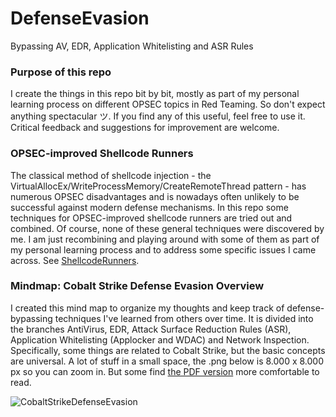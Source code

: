 # DefenseEvasion
Bypassing AV, EDR, Application Whitelisting and ASR Rules

### Purpose of this repo
I create the things in this repo bit by bit, mostly as part of my personal learning process on different OPSEC topics in Red Teaming. So don't expect anything spectacular ツ. If you find any of this useful, feel free to use it. Critical feedback and suggestions for improvement are welcome.

### OPSEC-improved Shellcode Runners
The classical method of shellcode injection - the VirtualAllocEx/WriteProcessMemory/CreateRemoteThread pattern - has numerous OPSEC disadvantages and is nowadays often unlikely to be successful against modern defense mechanisms. In this repo some techniques for OPSEC-improved shellcode runners are tried out and combined. Of course, none of these general techniques were discovered by me. I am just recombining and playing around with some of them as part of my personal learning process and to address some specific issues I came across. See [ShellcodeRunners](https://github.com/Pwnd4/DefenseEvasion/tree/main/ShellcodeRunners).

### Mindmap: Cobalt Strike Defense Evasion Overview
I created this mind map to organize my thoughts and keep track of defense-bypassing techniques I've learned from others over time. It is divided into the branches AntiVirus, EDR, Attack Surface Reduction Rules (ASR), Application Whitelisting (Applocker and WDAC) and Network Inspection. Specifically, some things are related to Cobalt Strike, but the basic concepts are universal. A lot of stuff in a small space, the .png below is 8.000 x 8.000 px so you can zoom in. But some find [the PDF version](https://github.com/Pwnd4/DefenseEvasion/raw/main/CobaltStrikeDefenseEvasion.pdf) more comfortable to read.

![CobaltStrikeDefenseEvasion](https://github.com/Pwnd4/DefenseEvasion/blob/main/CobaltStrikeDefenseEvasion.png)
